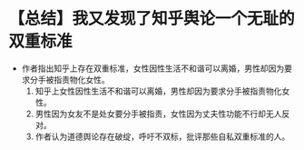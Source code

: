 # 【总结】我又发现了知乎舆论一个无耻的双重标准

-   作者指出知乎上存在双重标准，女性因性生活不和谐可以离婚，男性却因为要求分手被指责物化女性。
    1.  知乎上女性因性生活不和谐可以离婚，男性却因为要求分手被指责物化女性。
    2.  男性因为女友不是处女要分手被指责，女性因为丈夫性功能不行却无人反对。
    3.  作者认为道德舆论存在破绽，呼吁不双标，批评那些自私双重标准的人。
